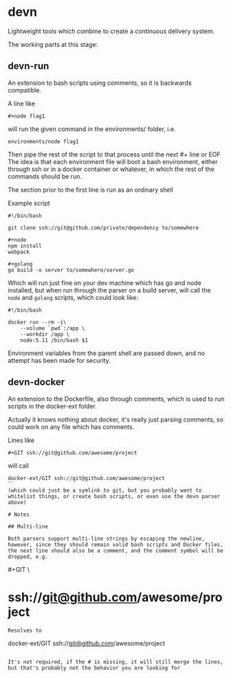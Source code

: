 # devn

Lightweight tools which combine to create a continuous delivery system.

The working parts at this stage:

## devn-run

An extension to bash scripts using comments, so it is backwards compatible.

A line like

```
#+node flag1
```

will run the given command in the environments/ folder, i.e.

```
environments/node flag1
```

Then pipe the rest of the script to that process until the next #+ line or EOF
The idea is that each environment file will boot a bash environment, either through ssh 
or in a docker container or whatever, in which the rest of the commands should be run.

The section prior to the first line is run as an ordinary shell


Example script
```
#!/bin/bash

git clone ssh://git@github.com/private/dependency to/somewhere

#+node
npm install
webpack

#+golang
go build -o server to/somewhere/server.go
```
Which will run just fine on your dev machine which has go and node installed, but when run through the parser on a build server, will call the `node` and `golang` scripts, which could look like:

```
#!/bin/bash

docker run --rm -i\
	--volume `pwd`:/app \
	--workdir /app \
	node:5.11 /bin/bash $1
```

Environment variables from the parent shell are passed down, and no attempt has been made for security.


## devn-docker

An extension to the Dockerfile, also through comments, which is used to run scripts in the docker-ext folder.

Actually it knows nothing about docker, it's really just parsing comments, so could work on any file which has comments.

Lines like
```
#+GIT ssh://git@github.com/awesome/project
```
will call
```
docker-ext/GIT ssh://git@github.com/awesome/project
``
(which could just be a symlink to git, but you probably want to whitelist things, or create bash scripts, or even use the devn parser above)

# Notes

## Multi-line

Both parsers support multi-line strings by escaping the newline, however, since they should remain valid bash scripts and Docker files, the next line should also be a comment, and the comment symbol will be dropped, e.g.

```
#+GIT \
# ssh://git@github.com/awesome/project
```
Resolves to
```
docker-ext/GIT  ssh://git@github.com/awesome/project
```

It's not required, if the # is missing, it will still merge the lines, but that's probably not the behavior you are looking for


